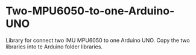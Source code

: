 # Two-MPU6050-to-one-Arduino-UNO
Library for connect two IMU MPU6050 to one Arduino UNO.
Copy the two libraries into te Arduino folder libraries.
